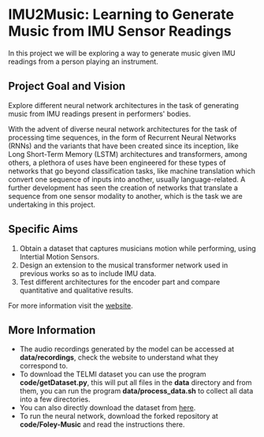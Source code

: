 # IMU2Music: Learning to Generate Music from IMU Sensor Readings

In this project we will be exploring a way to generate music given IMU readings from a person playing an instrument.

## Project Goal and Vision

Explore different neural network architectures in the task of generating music from IMU readings present in performers' bodies.

With the advent of diverse neural network architectures for the task of processing time sequences, in the form of Recurrent Neural Networks (RNNs) and the variants that have been created since its inception, like Long Short-Term Memory (LSTM) architectures and transformers, among others, a plethora of uses have been engineered for these types of networks that go beyond classification tasks, like machine translation which convert one sequence of inputs into another, usually language-related. A further development has seen the creation of networks that translate a sequence from one sensor modality to another, which is the task we are undertaking in this project.

## Specific Aims

1. Obtain a dataset that captures musicians motion while performing, using Intertial Motion Sensors.
2. Design an extension to the musical transformer network used in previous works so as to include IMU data.
3. Test different architectures for the encoder part and compare quantitative and qualitative results.

For more information visit the [website](https://kiototeko.github.io/IMU2Music/).

## More Information

* The audio recordings generated by the model can be accessed at **data/recordings**, check the website to understand what they correspond to.
* To download the TELMI dataset you can use the program **code/getDataset.py**, this will put all files in the **data** directory and from them, you can run the program **data/process_data.sh** to collect all data into a few directories.
* You can also directly download the dataset from [here](https://drive.google.com/file/d/1vhTIwrRSaCS34HZ3BVba0P6FgPPbeb-e/view?usp=sharing).
* To run the neural network, download the forked repository at **code/Foley-Music** and read the instructions there.

